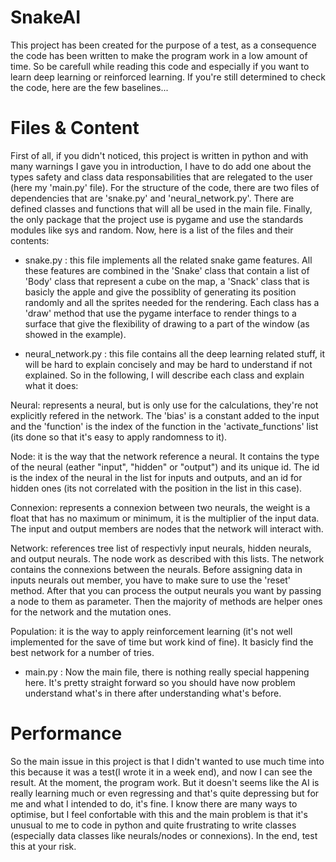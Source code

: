 # SnakeAI

This project has been created for the purpose of a test, as a consequence the code has been written to make the program work in a low amount of time. So be carefull while reading this code and especially if you want to learn deep learning or reinforced learning.
If you're still determined to check the code, here are the few baselines...

# Files & Content
First of all, if you didn't noticed, this project is written in python and with many warnings I gave you in introduction, I have to do add one about the types safety and class data responsabilities that are relegated to the user (here my 'main.py' file).
For the structure of the code, there are two files of dependencies that are 'snake.py' and 'neural_network.py'. There are defined classes and functions that will all be used in the main file.
Finally, the only package that the project use is pygame and use the standards modules like sys and random. Now, here is a list of the files and their contents: 

- snake.py : this file implements all the related snake game features. All these features are combined in the 'Snake' class that contain a list of 'Body' class that represent a cube on the map, a 'Snack' class that is basicly the apple and give the possiblity of generating its position randomly and all the sprites needed for the rendering. Each class has a 'draw' method that use the pygame interface to render things to a surface that give the flexibility of drawing to a part of the window (as showed in the example).

- neural_network.py : this file contains all the deep learning related stuff, it will be hard to explain concisely and may be hard to understand if not explained. So in the following, I will describe each class and explain what it does:

Neural: represents a neural, but is only use for the calculations, they're not explicitly refered in the network. The 'bias' is a constant added to the input and the 'function' is the index of the function in the 'activate_functions' list (its done so that it's easy to apply randomness to it).

Node: it is the way that the network reference a neural. It contains the type of the neural (eather "input", "hidden" or "output") and its unique id. The id is the index of the neural in the list for inputs and outputs, and an id for hidden ones (its not correlated with the position in the list in this case).

Connexion: represents a connexion between two neurals, the weight is a float that has no maximum or minimum, it is the multiplier of the input data. The input and output members are nodes that the network will interact with.

Network: references tree list of respectivly input neurals, hidden neurals, and output neurals. The node work as described with this lists. The network contains the connexions between the neurals. Before assigning data in inputs neurals out member, you have to make sure to use the 'reset' method. After that you can process the output neurals you want by passing a node to them as parameter. Then the majority of methods are helper ones for the network and the mutation ones. 

Population: it is the way to apply reinforcement learning (it's not well implemented for the save of time but work kind of fine). It basicly find the best network for a number of tries.

- main.py : Now the main file, there is nothing really special happening here. It's pretty straight forward so you should have now problem understand what's in there after understanding what's before.

# Performance
So the main issue in this project is that I didn't wanted to use much time into this because it was a test(I wrote it in a week end), and now I can see the result. At the moment, the program work. But it doesn't seems like the AI is really learning much or even regressing and that's quite depressing but for me and what I intended to do, it's fine. I know there are many ways to optimise, but I feel confortable with this and the main problem is that it's unusual to me to code in python and quite frustrating to write classes (especially data classes like neurals/nodes or connexions). In the end, test this at your risk.

